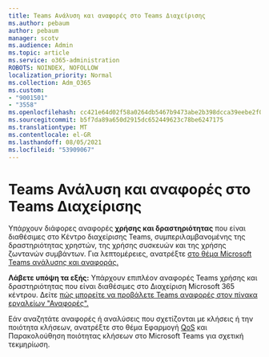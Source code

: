 ```yaml
---
title: Teams Ανάλυση και αναφορές στο Teams Διαχείρισης
ms.author: pebaum
author: pebaum
manager: scotv
ms.audience: Admin
ms.topic: article
ms.service: o365-administration
ROBOTS: NOINDEX, NOFOLLOW
localization_priority: Normal
ms.collection: Adm_O365
ms.custom:
- "9001501"
- "3558"
ms.openlocfilehash: cc421e64d02f58a0264db5467b9473abe2b398dcca39eebe2f072a0f283276f2
ms.sourcegitcommit: b5f7da89a650d2915dc652449623c78be6247175
ms.translationtype: MT
ms.contentlocale: el-GR
ms.lasthandoff: 08/05/2021
ms.locfileid: "53909067"
---
```

# <a name="teams-analytics-and-reports-in-the-teams-admin-center"></a>Teams Ανάλυση και αναφορές στο Teams Διαχείρισης

Υπάρχουν διάφορες αναφορές **χρήσης και δραστηριότητας** που είναι διαθέσιμες στο Κέντρο διαχείρισης Teams, συμπεριλαμβανομένης της δραστηριότητας χρηστών, της χρήσης συσκευών και της χρήσης ζωντανών συμβάντων. Για λεπτομέρειες, ανατρέξτε [στο θέμα Microsoft Teams ανάλυσης και αναφοράς.](https://docs.microsoft.com/microsoftteams/teams-analytics-and-reports/teams-reporting-reference)

**Λάβετε υπόψη τα εξής:** Υπάρχουν επιπλέον αναφορές Teams χρήσης και δραστηριότητας που είναι διαθέσιμες στο Διαχείριση Microsoft 365 κέντρου. Δείτε [πώς μπορείτε να προβάλετε Teams αναφορές στον πίνακα εργαλείων "Αναφορές".](https://docs.microsoft.com/microsoftteams/teams-activity-reports#how-to-view-the-teams-reports-in-the-reports-dashboard)

Εάν αναζητάτε αναφορές ή  αναλύσεις που σχετίζονται με κλήσεις ή την ποιότητα κλήσεων, ανατρέξτε στο θέμα Εφαρμογή [QoS](https://docs.microsoft.com/microsoftteams/monitor-call-quality-qos) και Παρακολούθηση ποιότητας κλήσεων στο Microsoft Teams για σχετική τεκμηρίωση.

